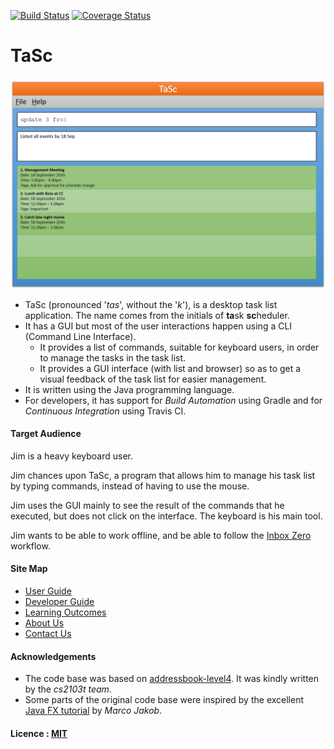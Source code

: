 [![Build Status](https://travis-ci.org/CS2103AUG2016-W11-C4/main.svg?branch=master)](https://travis-ci.org/CS2103AUG2016-W11-C4/main)
[![Coverage Status](https://coveralls.io/repos/github/CS2103AUG2016-W11-C4/main/badge.svg?branch=master)](https://coveralls.io/github/CS2103AUG2016-W11-C4/main?branch=master)

# TaSc

<img src="docs/images/Ui.png" width="600"><br>

* TaSc (pronounced '*tas*', without the '*k*'), is a desktop task list application. The name comes from the initials of **ta**sk **sc**heduler.
* It has a GUI but most of the user interactions happen using a CLI (Command Line Interface).
    * It provides a list of commands, suitable for keyboard users, in order to manage the tasks in the task list.
    * It provides a GUI interface (with list and browser) so as to get a visual feedback of the task list for easier management.
* It is written using the Java programming language.
* For developers, it has support for *Build Automation* using Gradle and for *Continuous Integration* using Travis CI.

#### Target Audience
Jim is a heavy keyboard user.

Jim chances upon TaSc, a program that allows him to manage his task list by typing commands,
instead of having to use the mouse.

Jim uses the GUI mainly to see the result of the commands that he executed, but does not click 
on the interface. The keyboard is his main tool.

Jim wants to be able to work offline, and be able to follow the [Inbox Zero](http://whatis.techtarget.com/definition/inbox-zero)
workflow.
  
#### Site Map
* [User Guide](docs/UserGuide.md) 
* [Developer Guide](docs/DeveloperGuide.md) 
* [Learning Outcomes](docs/LearningOutcomes.md) 
* [About Us](docs/AboutUs.md)
* [Contact Us](docs/ContactUs.md)


#### Acknowledgements
* The code base was based on [addressbook-level4](https://github.com/se-edu/addressbook-level4). It was
  kindly written by the *cs2103t team*. 
* Some parts of the original code base were inspired by the excellent 
  [Java FX tutorial](http://code.makery.ch/library/javafx-8-tutorial/) by *Marco Jakob*. 


#### Licence : [MIT](LICENSE)
